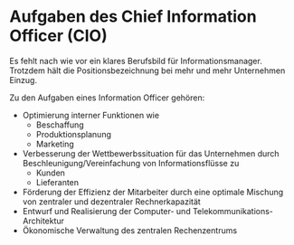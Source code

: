 # Aufgaben des Chief Information Officer (CIO)
Es fehlt nach wie vor ein klares Berufsbild für Informationsmanager. Trotzdem hält die Positionsbezeichnung bei mehr und mehr Unternehmen Einzug.

Zu den Aufgaben eines Information Officer gehören:

- Optimierung interner Funktionen wie
    - Beschaffung
    - Produktionsplanung
    - Marketing
- Verbesserung der Wettbewerbssituation für das Unternehmen durch Beschleunigung/Vereinfachung von Informationsflüsse zu 
    - Kunden
    - Lieferanten
- Förderung der Effizienz der Mitarbeiter durch eine optimale Mischung von zentraler und dezentraler Rechnerkapazität
- Entwurf und Realisierung der Computer- und Telekommunikations-Architektur
- Ökonomische Verwaltung des zentralen Rechenzentrums

